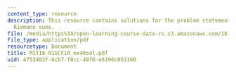 ```yaml
---
content_type: resource
description: This resource contains solutions for the problem statements related to
  Riemann sums.
file: /media/https%3A/open-learning-course-data-rc.s3.amazonaws.com/18-01sc-single-variable-calculus-fall-2010/4753403f8cb7f8cc48f6e5196c051160_MIT18_01SCF10_ex46sol.pdf
file_type: application/pdf
resourcetype: Document
title: MIT18_01SCF10_ex46sol.pdf
uid: 4753403f-8cb7-f8cc-48f6-e5196c051160
---
```


